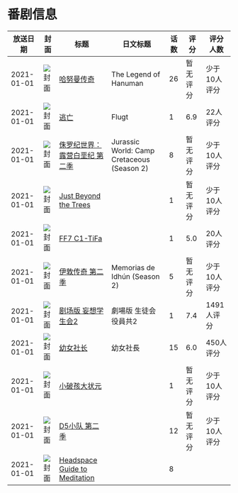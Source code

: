 # 番剧信息

|放送日期|封面|标题|日文标题|话数|评分|评分人数|
|---|---|---|---|---|---|---|
|2021-01-01|![封面](https://lain.bgm.tv/pic/cover/c/61/de/367466_RdzoO.jpg)|[哈努曼传奇](https://bangumi.tv/subject/367466)|The Legend of Hanuman|26|暂无评分|少于10人评分|
|2021-01-01|![封面](https://lain.bgm.tv/pic/cover/c/cf/00/373171_oUtUV.jpg)|[逃亡](https://bangumi.tv/subject/373171)|Flugt|1|6.9|22人评分|
|2021-01-01|![封面](https://lain.bgm.tv/pic/cover/c/31/ad/335280_ZCH1T.jpg)|[侏罗纪世界：露营白垩纪 第二季](https://bangumi.tv/subject/335280)|Jurassic World: Camp Cretaceous (Season 2)|8|暂无评分|少于10人评分|
|2021-01-01|![封面](https://lain.bgm.tv/pic/cover/c/04/80/482099_2azD9.jpg)|[Just Beyond the Trees](https://bangumi.tv/subject/482099)||1|暂无评分|少于10人评分|
|2021-01-01|![封面](https://bangumi.tv/img/no_icon_subject.png)|[FF7 C1-TiFa](https://bangumi.tv/subject/325153)||1|5.0|20人评分|
|2021-01-01|![封面](https://lain.bgm.tv/pic/cover/c/39/3c/335321_NgMg3.jpg)|[伊敦传奇 第二季](https://bangumi.tv/subject/335321)|Memorias de Idhún (Season 2)|5|暂无评分|少于10人评分|
|2021-01-01|![封面](https://lain.bgm.tv/pic/cover/c/71/27/295918_x6V11.jpg)|[剧场版 妄想学生会2](https://bangumi.tv/subject/295918)|劇場版 生徒会役員共2|1|7.4|1491人评分|
|2021-01-01|![封面](https://lain.bgm.tv/pic/cover/c/7b/ef/316795_AX47R.jpg)|[幼女社长](https://bangumi.tv/subject/316795)|幼女社長|15|6.0|450人评分|
|2021-01-01|![封面](https://lain.bgm.tv/pic/cover/c/51/ec/333877_ynSH4.jpg)|[小破孩大状元](https://bangumi.tv/subject/333877)||1|暂无评分|少于10人评分|
|2021-01-01|![封面](https://lain.bgm.tv/pic/cover/c/75/73/405806_D1gqG.jpg)|[D5小队 第二季](https://bangumi.tv/subject/405806)||12|暂无评分|少于10人评分|
|2021-01-01|![封面](https://lain.bgm.tv/pic/cover/c/b0/cc/439543_JZ6Gw.jpg)|[Headspace Guide to Meditation](https://bangumi.tv/subject/439543)||8|||

